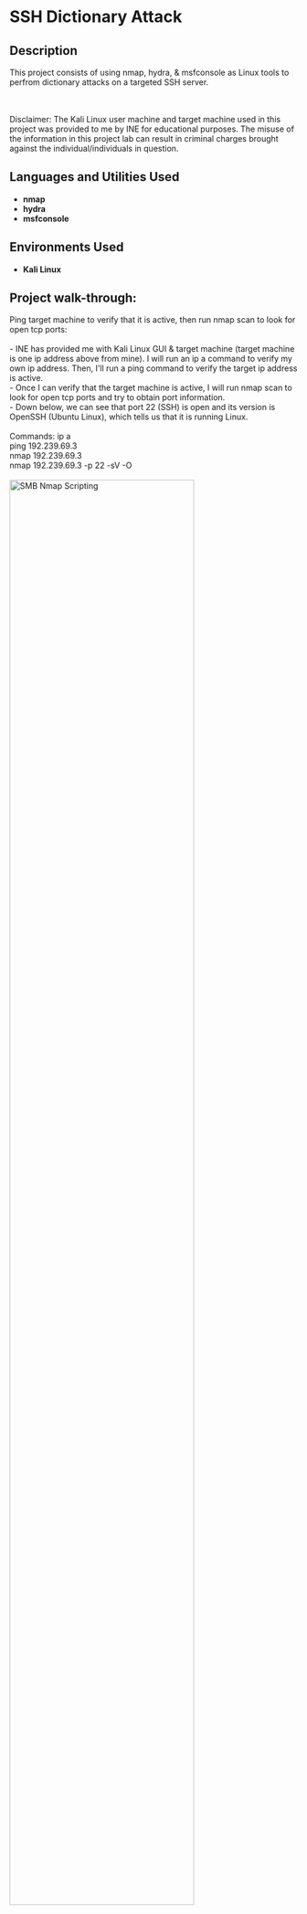 <h1>SSH Dictionary Attack</h1>


<h2>Description</h2>
This project consists of using nmap, hydra, & msfconsole as Linux tools to perfrom dictionary attacks on a targeted SSH server. 
<br />
<br />
<br />

Disclaimer: The Kali Linux user machine and target machine used in this project was provided to me by INE for educational purposes. The misuse of the information in this project lab can result in criminal charges brought against the individual/individuals in question.
<br />


<h2>Languages and Utilities Used</h2>

- <b>nmap</b>
- <b>hydra</b>
- <b>msfconsole</b>


<h2>Environments Used </h2>

- <b>Kali Linux</b>

<h2>Project walk-through:</h2>

<p align="left">
Ping target machine to verify that it is active, then run nmap scan to look for open tcp ports: <br/>
<br/>
- INE has provided me with Kali Linux GUI & target machine (target machine is one ip address above from mine).  I will run an ip a command to verify my own ip address. Then, I'll run a ping command to verify the target ip address is active.
<br/>
- Once I can verify that the target machine is active, I will run nmap scan to look for open tcp ports and try to obtain port information. 
<br/>
- Down below, we can see that port 22 (SSH) is open and its version is OpenSSH (Ubuntu Linux), which tells us that it is running Linux.
<br/>
<br/>
Commands: ip a
<br/>
ping 192.239.69.3
<br/>
nmap 192.239.69.3
<br/>
nmap 192.239.69.3 -p 22 -sV -O
<br/>
<br/>
<img src="https://i.imgur.com/WAHtHYv.png" height="80%" width="80%" alt="SMB Nmap Scripting" class="center"/>
<br />
<img src="https://i.imgur.com/7f8KtmC.png" height="80%" width="80%" alt="SMB Nmap Scripting" class="center"/>
<br />
<br />
<br />
<br />
<br />
<br />
<br />
Utilize Hydra (Linux tool) to perform a dictionary attack on the target SSH server: <br/>
<br/>
- Hydra is a brute-forcing tool that helps penetration testers and ethical hackers crack the passwords of network services. Hydra can perform rapid dictionary attacks against more than 50 protocols. This includes telnet, SSH, FTP, HTTP, HTTPS, SMB, databases, and several other services.
<br/>
- Below, we can see that I used the Hydra tool to see if I could successfully find a password for a user named "student".
<br/>
- From the results, it looks like the Hydra tool was able to successfully find a valid password for the user "student" by using the rockyou wordlist.
<br/>
<br/>
Commands: gzip -d /usr/share/wordlists/rockyou.txt.gz
<br/>
hydra -l student -P /usr/share/wordlists/rockyou.txt 192.239.69.3 ssh
<br/>
<br/>
<img src="https://i.imgur.com/2BTukDQ.png" height="80%" width="80%" alt="SMB Nmap Scripting" class="center"/>
<br />
<br />
<br />
<br />
<br />
<br />
<br />



</p>
